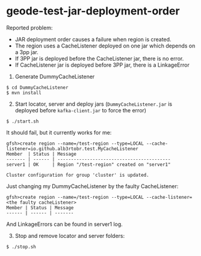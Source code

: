 # geode-test-jar-deployment-order

Reported problem:
* JAR deployment order causes a failure when region is created.
* The region uses a CacheListener deployed on one jar which depends on a 3pp jar.
* If 3PP jar is deployed before the CacheListener jar, there is no error.
* If CacheListener jar is deployed before 3PP jar, there is a LinkageError

1. Generate DummyCacheListener
```
$ cd DummyCacheListener
$ mvn install
```

2. Start locator, server and deploy jars (`DummyCacheListener.jar` is deployed before `kafka-client.jar` to force the error)
```
$ ./start.sh
```

It should fail, but it currently works for me:

```
gfsh>create region --name=/test-region --type=LOCAL --cache-listener=io.github.alb3rtobr.test.MyCacheListener
Member  | Status | Message
------- | ------ | ------------------------------------------
server1 | OK     | Region "/test-region" created on "server1"

Cluster configuration for group 'cluster' is updated.

```

Just changing my DummyCacheListener by the faulty CacheListener:

```
gfsh>create region --name=/test-region --type=LOCAL --cache-listener=<the faulty cacheListener>
Member | Status | Message
------ | ------ | -------
```

And LinkageErrors can be found in server1 log.

3. Stop and remove locator and server folders:
```
$ ./stop.sh
```
